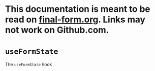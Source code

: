 # This documentation is meant to be read on [final-form.org](https://final-form.org/docs/react-final-form/api/useFormState). Links may not work on Github.com.

# `useFormState`

The `useFormState` hook
